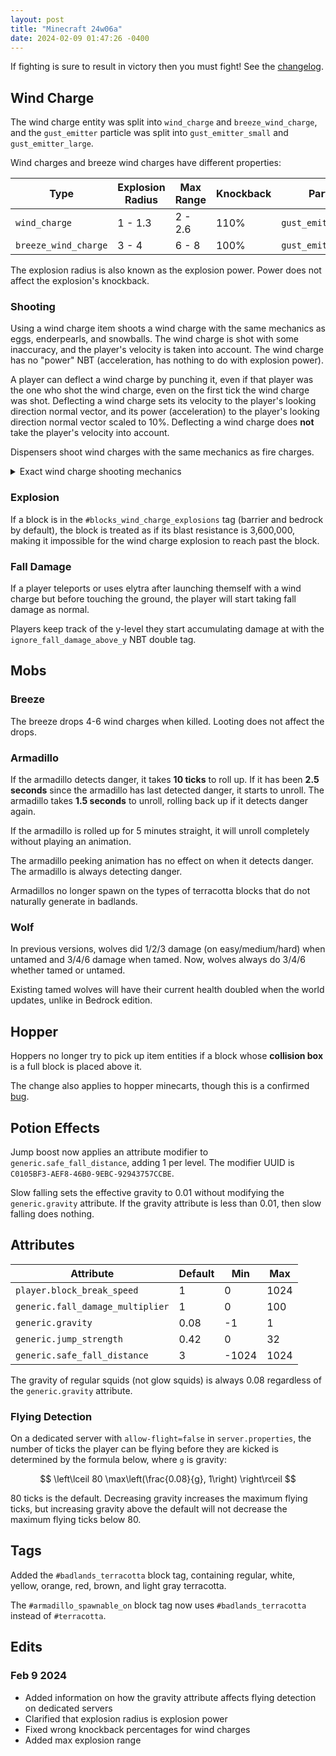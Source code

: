 ```yaml
---
layout: post
title: "Minecraft 24w06a"
date: 2024-02-09 01:47:26 -0400
---
```


If fighting is sure to result in victory then you must fight! See the [changelog](https://www.minecraft.net/en-us/article/minecraft-snapshot-24w06a).

## Wind Charge

The wind charge entity was split into `wind_charge` and `breeze_wind_charge`, and the `gust_emitter` particle was split into `gust_emitter_small` and `gust_emitter_large`.

Wind charges and breeze wind charges have different properties:

| Type                 | Explosion Radius | Max Range | Knockback | Particle             |
| -------------------- | ---------------- | --------- | --------- | -------------------- |
| `wind_charge`        | 1 - 1.3          | 2 - 2.6   | 110%      | `gust_emitter_small` |
| `breeze_wind_charge` | 3 - 4            | 6 - 8     | 100%      | `gust_emitter_large` |

The explosion radius is also known as the explosion power. Power does not affect the explosion's knockback.

### Shooting

Using a wind charge item shoots a wind charge with the same mechanics as eggs, enderpearls, and snowballs. The wind charge is shot with some inaccuracy, and the player's velocity is taken into account. The wind charge has no "power" NBT (acceleration, has nothing to do with explosion power).

A player can deflect a wind charge by punching it, even if that player was the one who shot the wind charge, even on the first tick the wind charge was shot. Deflecting a wind charge sets its velocity to the player's looking direction normal vector, and its power (acceleration) to the player's looking direction normal vector scaled to 10%. Deflecting a wind charge does **not** take the player's velocity into account.

Dispensers shoot wind charges with the same mechanics as fire charges. 

<details>
<summary>Exact wind charge shooting mechanics</summary>
<p>The wind charge's velocity is the player's rotation normal vector, plus a random offset between -0.0172275 and 0.0172275 with a triangle distribution in the x, y, and z components, plus the player's velocity.</p>
<p>When shot from a dispenser, the wind charge's power is a random number between 0.88515 and 1.11485 in the facing axis, and a random number between -0.11485 and 0.11485 in other axes, chosen using a triangle distribution. The power vector is then scaled to length 0.1.</p>
</details>

### Explosion

If a block is in the `#blocks_wind_charge_explosions` tag (barrier and bedrock by default), the block is treated as if its blast resistance is 3,600,000, making it impossible for the wind charge explosion to reach past the block.

### Fall Damage

If a player teleports or uses elytra after launching themself with a wind charge but before touching the ground, the player will start taking fall damage as normal.

Players keep track of the y-level they start accumulating damage at with the `ignore_fall_damage_above_y` NBT double tag.

## Mobs

### Breeze

The breeze drops 4-6 wind charges when killed. Looting does not affect the drops.

### Armadillo

If the armadillo detects danger, it takes **10 ticks** to roll up. If it has been **2.5 seconds** since the armadillo has last detected danger, it starts to unroll. The armadillo takes **1.5 seconds** to unroll, rolling back up if it detects danger again.

If the armadillo is rolled up for 5 minutes straight, it will unroll completely without playing an animation.

The armadillo peeking animation has no effect on when it detects danger. The armadillo is always detecting danger.

Armadillos no longer spawn on the types of terracotta blocks that do not naturally generate in badlands.

### Wolf

In previous versions, wolves did 1/2/3 damage (on easy/medium/hard) when untamed and 3/4/6 damage when tamed. Now, wolves always do 3/4/6 whether tamed or untamed.

Existing tamed wolves will have their current health doubled when the world updates, unlike in Bedrock edition.

## Hopper

Hoppers no longer try to pick up item entities if a block whose **collision box** is a full block is placed above it.

The change also applies to hopper minecarts, though this is a confirmed [bug](https://bugs.mojang.com/browse/MC-268349).

## Potion Effects

Jump boost now applies an attribute modifier to `generic.safe_fall_distance`, adding 1 per level. The modifier UUID is `C0105BF3-AEF8-46B0-9EBC-92943757CCBE`.

Slow falling sets the effective gravity to 0.01 without modifying the `generic.gravity` attribute. If the gravity attribute is less than 0.01, then slow falling does nothing.

## Attributes

| Attribute                        | Default | Min   | Max  |
| -------------------------------- | ------- | ----- | ---- |
| `player.block_break_speed`       | 1       | 0     | 1024 |
| `generic.fall_damage_multiplier` | 1       | 0     | 100  |
| `generic.gravity`                | 0.08    | -1    | 1    |
| `generic.jump_strength`          | 0.42    | 0     | 32   |
| `generic.safe_fall_distance`     | 3       | -1024 | 1024 |

The gravity of regular squids (not glow squids) is always 0.08 regardless of the `generic.gravity` attribute.

### Flying Detection

On a dedicated server with `allow-flight=false` in `server.properties`, the number of ticks the player can be flying before they are kicked is determined by the formula below, where `g` is gravity:

$$ \left\lceil 80 \max\left(\frac{0.08}{g}, 1\right) \right\rceil $$

80 ticks is the default. Decreasing gravity increases the maximum flying ticks, but increasing gravity above the default will not decrease the maximum flying ticks below 80.

## Tags

Added the `#badlands_terracotta` block tag, containing regular, white, yellow, orange, red, brown, and light gray terracotta.

The `#armadillo_spawnable_on` block tag now uses `#badlands_terracotta` instead of `#terracotta`.

## Edits

### Feb 9 2024

- Added information on how the gravity attribute affects flying detection on dedicated servers
- Clarified that explosion radius is explosion power
- Fixed wrong knockback percentages for wind charges
- Added max explosion range

